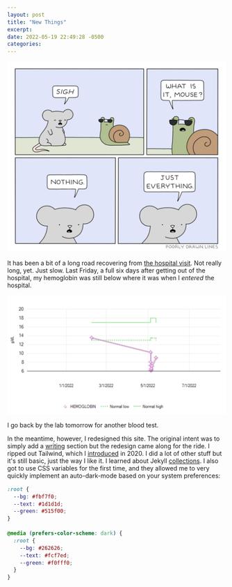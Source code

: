```yaml
---
layout: post
title: "New Things"
excerpt: 
date: 2022-05-19 22:49:28 -0500
categories: 
---
```


[![](/assets/2022/05/lines.png)](https://poorlydrawnlines.com/comic/what-is-it/)

It has been a bit of a long road recovering from [the hospital visit](/2022/05/08/the-hospital/). Not really long, yet. Just slow. Last Friday, a full six days after getting out of the hospital, my hemoglobin was still below where it was when I _entered_ the hospital.

![](/assets/2022/05/hemoglobin.png "Here's a fun graph!")

I go back by the lab tomorrow for another blood test.

In the meantime, however, I redesigned this site. The original intent was to simply add a [writing](/writing) section but the redesign came along for the ride. I ripped out Tailwind, which I [introduced](/2020/11/29/new-coat-of-paint/) in 2020. I did a lot of other stuff but it's still basic, just the way I like it. I learned about Jekyll [collections](https://jekyllrb.com/docs/collections/). I also got to use CSS variables for the first time, and they allowed me to very quickly implement an auto-dark-mode based on your system preferences:

```css
:root {
  --bg: #fbf7f0;
  --text: #1d1d1d;
  --green: #515f00;
}

@media (prefers-color-scheme: dark) {
  :root {
    --bg: #262626;
    --text: #fcf7ed;
    --green: #f0fff0;
  }
}
```
